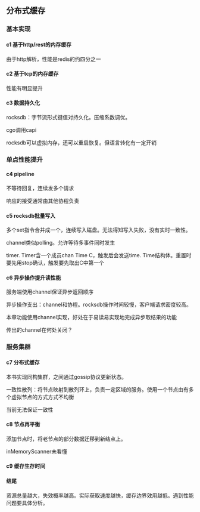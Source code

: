 ## 分布式缓存

### 基本实现

#### c1 基于http/rest的内存缓存

由于http解析，性能是redis的约四分之一

#### c2 基于tcp的内存缓存

性能有明显提升

#### c3 数据持久化

rocksdb：字节流形式键值对持久化。压缩系数调优。

cgo调用capi

rocksdb可以虚拟内存，还可以重启恢复。但语言转化有一定开销

### 单点性能提升

#### c4 pipeline

不等待回复，连续发多个请求

响应的接受通常由其他协程负责

#### c5 rocksdb批量写入

多个set指令合并成一个，连续写入磁盘。无法得知写入失败，没有实时一致性。

channel类似polling。允许等待多事件同时发生

timer. Timer含一个成员chan Time C，触发后会发送time. Time结构体。重置时要先用stop确认，触发要先取出C中第一个

#### c6 异步操作提升读性能

服务端使用channel保证异步返回顺序

异步操作支出：channel和协程。rocksdb操作时间较慢，客户端请求密度较高。

本章功能使用channel实现，好处在于易读易实现地完成异步取结果的功能

传出的channel在何处关闭？

### 服务集群

#### c7 分布式缓存

本书实现同构集群，之间通过gossip协议更新状态。

一致性散列：将节点映射到散列环上，负责一定区域的服务。使用一个节点由有多个虚拟节点的方式方式不均衡

当前无法保证一致性

#### c8 节点再平衡

添加节点时，将老节点的部分数据迁移到新结点上。

inMemoryScanner未看懂

#### c9 缓存生存时间

#### 结尾
资源总量越大，失效概率越高。实际获取速度越快，缓存边界效用越低。遇到性能问题要具体分析。